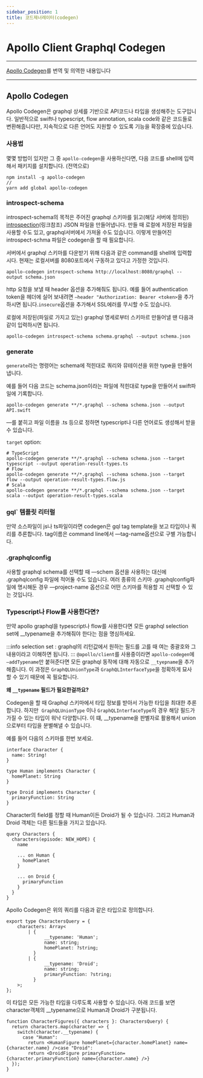 ```yaml
---
sidebar_position: 1
title: 코드제너레이터(codegen)
---
```


# Apollo Client Graphql Codegen

---

[Apollo Codegen](https://www.apollographql.com/docs/react/development-testing/developer-tooling/#apollo-codegen)를 번역 및 의역한 내용입니다

---

## Apollo Codegen

Apollo Codegen은 graphql 상세를 기반으로 API코드나 타입을 생성해주는 도구입니다. 일반적으로 swift나 typescript, flow annotation, scala code와 같은 코드들로 변환해줍니다만, 지속적으로 다른 언어도 지원할 수 있도록 기능을 확장중에 있습니다.

### 사용법

몇몇 방법이 있지만 그 중 `apollo-codegen`을 사용하신다면, 다음 코드를 shell에 입력해서 패키지를 설치합니다. (전역으로)

```tsx
npm install -g apollo-codegen
//
yarn add global apollo-codegen
```

### introspect-schema

introspect-schema의 목적은 주어진 graphql 스키마를 읽고(해당 서버에 정의된) [introspection](https://graphql-kr.github.io/learn/introspection/)(링크참조) JSON 파일을 만들어냅니다. 만들 때 로컬에 저장된 파일을 사용할 수도 있고, graphql서버에서 가져올 수도 있습니다. 이렇게 만들어진 introspect-schma 파일은 codegen을 할 때 필요합니다.

서버에서 graphql 스키마를 다운받기 위해 다음과 같은 command를 shell에 입력합시다. 현재는 로컬서버를 8080포트에서 구동하고 있다고 가정한 것입니다.

```tsx
apollo-codegen introspect-schema http://localhost:8080/graphql --output schema.json
```

http 요청을 보낼 때 header 옵션을 추가해줘도 됩니다. 예를 들어 authentication token을 헤더에 실어 보내려면 `—header "Authorization: Bearer <token>`을 추가하시면 됩니다.`insecure`옵션을 추가해서 SSL에러를 무시할 수도 있습니다.

로컬에 저장된(파일로 가지고 있는) graphql 명세로부터 스키마르 만들어낼 땐 다음과 같이 입력하시면 됩니다.

```tsx
apollo-codegen introspect-schema schema.graphql --output schema.json
```

### generate

`generate`라는 명령어는 schema에 적힌대로 쿼리와 뮤테이션을 위한 type을 만들어냅니다.

예를 들어 다음 코드는 schema.json이라는 파일에 적힌대로 type을 만들어서 swift파일에 기록합니다.

```tsx
apollo-codegen generate **/*.graphql --schema schema.json --output API.swift
```

—를 붙히고 파일 이름을 .ts 등으로 정하면 typescript나 다른 언어로도 생성해서 받을 수 있습니다.

`target` option:

```tsx
# TypeScript
apollo-codegen generate **/*.graphql --schema schema.json --target typescript --output operation-result-types.ts
# Flow
apollo-codegen generate **/*.graphql --schema schema.json --target flow --output operation-result-types.flow.js
# Scala
apollo-codegen generate **/*.graphql --schema schema.json --target scala --output operation-result-types.scala
```

### gql` 템플릿 리터럴

만약 소스파일이 js나 ts파일이라면 codegen은 gql tag template을 보고 타입이나 쿼리를 추론합니다. tag이름은 command line에서 —tag-name옵션으로 구별 가능합니다.

### .graphqlconfig

사용할 graphql schema를 선택할 때 —schem 옵션을 사용하는 대신에 .graphqlconfig 파일에 적어둘 수도 있습니다. 여러 종류의 스키마 .graphqlconfig파일에 명시해둔 경우 —project-name 옵션으로 어떤 스키마를 적용할 지 선택할 수 있는 것입니다.

### Typescript나 Flow를 사용한다면?

만약 apollo graphql을 typescript나 flow를 사용한다면 모든 graphql selection set에 \_\_typename을 추가해줘야 한다는 점을 명심하세요.

:::info
selection set : graphql의 리턴값에서 원하는 필드를 고를 때 여는 중괄호와 그 내용이라고 이해하면 됩니다.
:::
`@apollo/client`를 사용중이라면 `apollo-codegen`에 `—addTypename`만 붙혀준다면 모든 graphql 동작에 대해 자동으로 `__tyepname`을 추가해줍니다. 이 과정은 `GraphQLUnionType`과 `GraphQLInterfaceType`을 정확하게 묘사할 수 있기 때문에 꼭 필요합니다.

**왜 `__typename` 필드가 필요한걸까요?**

Codegen을 할 때 Graphql 스키마에서 타입 정보를 받아서 가능한 타입을 최대한 추론합니다. 하지만  `GraphQLUnionType` 이나 `GraphQLInterfaceType`의 경우 해당 필드가 가질 수 있는 타입이 워낙 다양합니다. 이 떄, \_\_typename을 판별자로 활용해서 union으로부터 타입을 분별해낼 수 있습니다.

예를 들어 다음의 스키마를 한번 보세요.

```tsx
interface Character {
  name: String!
}

type Human implements Character {
  homePlanet: String
}

type Droid implements Character {
  primaryFunction: String
}
```

Character의 field를 정할 때 Human이든 Droid가 될 수 있습니다. 그리고 Human과 Droid 객체는 다른 필드들을 가지고 있습니다.

```tsx
query Characters {
  characters(episode: NEW_HOPE) {
    name

    ... on Human {
      homePlanet
    }

    ... on Droid {
      primaryFunction
    }
  }
}
```

Apollo Codegen은 위의 쿼리를 다음과 같은 타입으로 정의합니다.

```tsx
export type CharactersQuery = {
    characters: Array<
        | {
              __typename: 'Human';
              name: string;
              homePlanet: ?string;
          }
        | {
              __typename: 'Droid';
              name: string;
              primaryFunction: ?string;
          }
    >;
};
```

이 타입은 모든 가능한 타입을 다루도록 사용할 수 있습니다. 아래 코드를 보면 character객체의 \_\_typename으로 Human과 Droid가 구분됩니다.

```tsx
function CharacterFigures({ characters }: CharactersQuery) {
  return characters.map(character => {
    switch(character.__typename) {
      case "Human":
        return <HumanFigure homePlanet={character.homePlanet} name={character.name} />case "Droid":
        return <DroidFigure primaryFunction={character.primaryFunction} name={character.name} />}
  });
}
```
